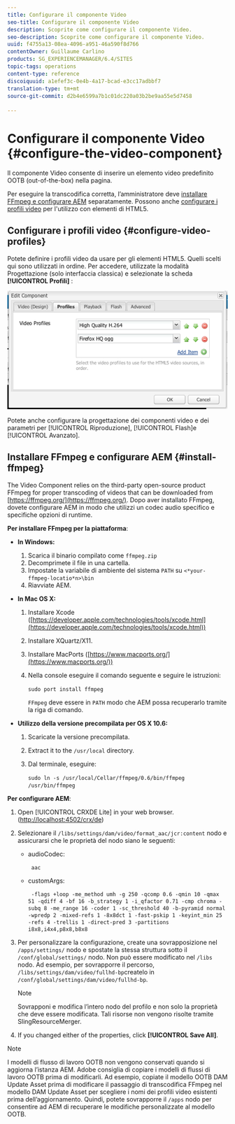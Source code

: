 ```yaml
---
title: Configurare il componente Video
seo-title: Configurare il componente Video
description: Scoprite come configurare il componente Video.
seo-description: Scoprite come configurare il componente Video.
uuid: f4755a13-08ea-4096-a951-46a590f8d766
contentOwner: Guillaume Carlino
products: SG_EXPERIENCEMANAGER/6.4/SITES
topic-tags: operations
content-type: reference
discoiquuid: a1efef3c-0e4b-4a17-bcad-e3cc17adbbf7
translation-type: tm+mt
source-git-commit: d2b4e6599a7b1c01dc220a03b2be9aa55e5d7458

---
```



# Configurare il componente Video {#configure-the-video-component}

Il componente [](/help/sites-authoring/default-components-foundation.md#video) Video consente di inserire un elemento video predefinito OOTB (out-of-the-box) nella pagina.

Per eseguire la transcodifica corretta, l’amministratore deve [installare FFmpeg e configurare AEM](#install-ffmpeg) separatamente. Possono anche [configurare i profili video](#configure-video-profiles) per l&#39;utilizzo con elementi di HTML5.

## Configurare i profili video {#configure-video-profiles}

Potete definire i profili video da usare per gli elementi HTML5. Quelli scelti qui sono utilizzati in ordine. Per accedere, utilizzate la modalità [](/help/sites-authoring/default-components-designmode.md) Progettazione (solo interfaccia classica) e selezionate la scheda **[!UICONTROL Profili]** :

![chlimage_1-317](assets/chlimage_1-317.png)

Potete anche configurare la progettazione dei componenti video e dei parametri per [!UICONTROL Riproduzione], [!UICONTROL Flash]e [!UICONTROL Avanzato].

## Installare FFmpeg e configurare AEM {#install-ffmpeg}

The Video Component relies on the third-party open-source product FFmpeg for proper transcoding of videos that can be downloaded from [https://ffmpeg.org/](https://ffmpeg.org/). Dopo aver installato FFmpeg, dovete configurare AEM in modo che utilizzi un codec audio specifico e specifiche opzioni di runtime.

**Per installare FFmpeg per la piattaforma**:

* **In Windows:**

   1. Scarica il binario compilato come `ffmpeg.zip`
   1. Decomprimete il file in una cartella.
   1. Impostate la variabile di ambiente del sistema `PATH` su `<*your-ffmpeg-locatio*n>\bin`
   1. Riavviate AEM.

* **In Mac OS X:**

   1. Installare Xcode ([https://developer.apple.com/technologies/tools/xcode.html](https://developer.apple.com/technologies/tools/xcode.html))
   1. Installare XQuartz/X11.
   1. Installare MacPorts ([https://www.macports.org/](https://www.macports.org/))
   1. Nella console eseguire il comando seguente e seguire le istruzioni:

      `sudo port install ffmpeg`

      `FFmpeg` deve essere in `PATH` modo che AEM possa recuperarlo tramite la riga di comando.

* **Utilizzo della versione precompilata per OS X 10.6:**

   1. Scaricate la versione precompilata.
   1. Extract it to the `/usr/local` directory.
   1. Dal terminale, eseguire:

      `sudo ln -s /usr/local/Cellar/ffmpeg/0.6/bin/ffmpeg /usr/bin/ffmpeg`

**Per configurare AEM**:

1. Open [!UICONTROL CRXDE Lite] in your web browser. ([http://localhost:4502/crx/de](http://localhost:4502/crx/de))
1. Selezionare il `/libs/settings/dam/video/format_aac/jcr:content` nodo e assicurarsi che le proprietà del nodo siano le seguenti:

   * audioCodec:

      ```
       aac
      ```

   * customArgs:

      ```
       -flags +loop -me_method umh -g 250 -qcomp 0.6 -qmin 10 -qmax 51 -qdiff 4 -bf 16 -b_strategy 1 -i_qfactor 0.71 -cmp chroma -subq 8 -me_range 16 -coder 1 -sc_threshold 40 -b-pyramid normal -wpredp 2 -mixed-refs 1 -8x8dct 1 -fast-pskip 1 -keyint_min 25 -refs 4 -trellis 1 -direct-pred 3 -partitions i8x8,i4x4,p8x8,b8x8
      ```

1. Per personalizzare la configurazione, create una sovrapposizione nel `/apps/settings/` nodo e spostate la stessa struttura sotto il `/conf/global/settings/` nodo. Non può essere modificato nel `/libs` nodo. Ad esempio, per sovrapporre il percorso, `/libs/settings/dam/video/fullhd-bp`createlo in `/conf/global/settings/dam/video/fullhd-bp`.

   >[!NOTE]
   >
   >Sovrapponi e modifica l’intero nodo del profilo e non solo la proprietà che deve essere modificata. Tali risorse non vengono risolte tramite SlingResourceMerger.

1. If you changed either of the properties, click **[!UICONTROL Save All]**.

>[!NOTE]
>
>I modelli di flusso di lavoro OOTB non vengono conservati quando si aggiorna l’istanza AEM. Adobe consiglia di copiare i modelli di flussi di lavoro OOTB prima di modificarli. Ad esempio, copiate il modello OOTB DAM Update Asset prima di modificare il passaggio di transcodifica FFmpeg nel modello DAM Update Asset per scegliere i nomi dei profili video esistenti prima dell’aggiornamento. Quindi, potete sovrapporre il `/apps` nodo per consentire ad AEM di recuperare le modifiche personalizzate al modello OOTB.

